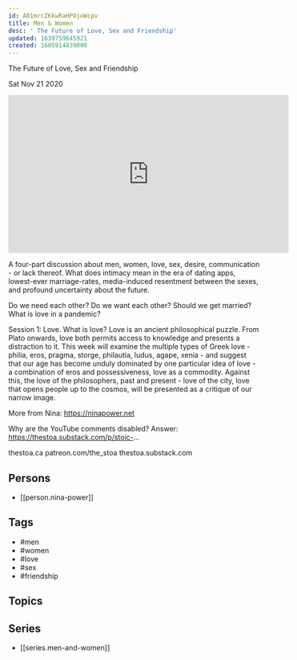 ```yaml
---
id: A01mrcZKkwRaHPOjoWcpv
title: Men & Women
desc: ' The Future of Love, Sex and Friendship'
updated: 1639759645921
created: 1605914839000
---
```



 The Future of Love, Sex and Friendship

Sat Nov 21 2020

<iframe width="560" height="315" src="https://www.youtube.com/embed/XRZeB6pGJpw" title="Men & Women: The Future of Love, Sex and Friendship w/ Nina Power. Session 3 (Sex)" frameborder="0" allow="accelerometer; autoplay; clipboard-write; encrypted-media; gyroscope; picture-in-picture" allowfullscreen ></iframe>

A four-part discussion about men, women, love, sex, desire, communication - or lack thereof. What does intimacy mean in the era of dating apps, lowest-ever marriage-rates, media-induced resentment between the sexes, and profound uncertainty about the future.

Do we need each other? Do we want each other? Should we get married? What is love in a pandemic?

Session 1: Love. What is love? Love is an ancient philosophical puzzle. From Plato onwards, love both permits access to knowledge and presents a distraction to it. This week will examine the multiple types of Greek love - philia, eros, pragma, storge, philautia, ludus, agape, xenia - and suggest that our age has become unduly dominated by one particular idea of love - a combination of eros and possessiveness, love as a commodity. Against this, the love of the philosophers, past and present - love of the city, love that opens people up to the cosmos, will be presented as a critique of our narrow image. 

More from Nina: https://ninapower.net

Why are the YouTube comments disabled? Answer: https://thestoa.substack.com/p/stoic-...

thestoa.ca
patreon.com/the_stoa
thestoa.substack.com

## Persons

- [[person.nina-power]]

## Tags

- #men
- #women
- #love
- #sex
- #friendship

## Topics



## Series

- [[series.men-and-women]]

